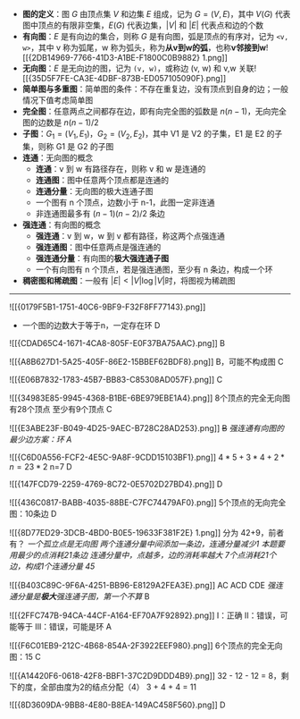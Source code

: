 
- **图的定义**：图 $G$ 由顶点集 $V$ 和边集 $E$ 组成，记为 $G=(V,E)$，其中 $V(G)$ 代表图中顶点的有限非空集，$E(G)$ 代表边集，$|V|$ 和 $|E|$ 代表点和边的个数
- **有向图**：$E$ 是有向边的集合，则称 $G$ 是有向图，弧是顶点的有序对，记为 `<v, w>`，其中 v 称为弧尾，w 称为弧头，称为**从v到w的弧**，也称**v邻接到w**![[{2DB14969-7766-41D3-A1BE-F1800C0B9882} 1.png]]
- **无向图**：$E$ 是无向边的图，记为 `(v, w)`，或称边 (v, w) 和 v,w 关联![[{35D5F7FE-CA3E-4DBF-873B-ED057105090F}.png]]
- **简单图与多重图**：简单图的条件：不存在重复边，没有顶点到自身的边；一般情况下值考虑简单图
- **完全图**：任意两点之间都存在边，即有向完全图的弧数是 $n(n-1)$，无向完全图的边数是 $n(n-1)/2$
- **子图**：$G_1 = (V_1,E_1)$，$G_2 = (V_2,E_2)$，其中 V1 是 V2 的子集，E1 是 E2 的子集，则称 G1 是 G2 的子图
- **连通**：无向图的概念
	- **连通**：v 到 w 有路径存在，则称 v 和 w 是连通的
	- **连通图**：图中任意两个顶点都是连通的
	- **连通分量**：无向图的极大连通子图
	- 一个图有 n 个顶点，边数小于 n-1，此图一定非连通
	- 非连通图最多有 $(n-1)(n-2)/2$ 条边
- **强连通**：有向图的概念
	- **强连通**：v 到 w，w 到 v 都有路径，称这两个点强连通
	- **强连通图**：图中任意两点是强连通的
	- **强连通分量**：有向图的**极大强连通子图**
	- 一个有向图有 n 个顶点，若是强连通图，至少有 n 条边，构成一个环
- **稠密图和稀疏图**：一般有 $|E| < |V| \log |V|$时，将图视为稀疏图

-----------
![[{0179F5B1-1751-40C6-9BF9-F32F8FF77143}.png]]
- 一个图的边数大于等于n，一定存在环
D

![[{CDAD65C4-1671-4CA8-805F-E0F37BA75AAC}.png]]
B

![[{A8B627D1-5A25-405F-86E2-15BBEF62BDF8}.png]]
B，可能不构成图
C

![[{E06B7832-1783-45B7-BB83-C85308AD057F}.png]]
C 

![[{34983E85-9945-4368-B1BE-6BE979EBE1A4}.png]]
8个顶点的完全无向图有28个顶点
至少有9个顶点
C

![[{E3ABE23F-B049-4D25-9AEC-B728C28AD253}.png]]
~~B~~
*强连通有向图的最少边方案：环*
*A*

![[{C6D0A556-FCF2-4E5C-9A8F-9CDD15103BF1}.png]]
$4*5 + 3*4 + 2*n = 23*2$
n=7
D

![[{147FCD79-2259-4769-8C72-0E5702D27BD4}.png]]
D

![[{436C0817-BABB-4035-88BE-C7FC74479AF0}.png]]
5个顶点的无向完全图：10条边
D

![[{8D77ED29-3DCB-4BD0-B0E5-19633F381F2E} 1.png]]
分为 42+9，前者有？
*一个孤立点是无向图*
*两个连通分量中间添加一条边，连通分量减少1*
*本题要用最少的点消耗21条边*
*连通分量中，点越多，边的消耗率越大*
*7个点消耗21个边，构成1个连通分量*
*45*

![[{B403C89C-9F6A-4251-BB96-E8129A2FEA3E}.png]]
AC
ACD
CDE
*强连通分量是**极大**强连通子图，第一个不算*
B


![[{2FFC747B-94CA-44CF-A164-EF70A7F92892}.png]]
I：正确
II：错误，可能等于
III：错误，可能是环
A

![[{F6C01EB9-212C-4B68-854A-2F3922EEF980}.png]]
6个顶点的完全无向图：15
C

![[{A14420F6-0618-42F8-BBF1-37C2D9DDD4B9}.png]]
32 - 12 - 12 = 8，剩下的度，全部由度为2的结点分配（4）
3 + 4 + 4 = 11

![[{8D3609DA-9BB8-4E80-B8EA-149AC458F560}.png]]
D
